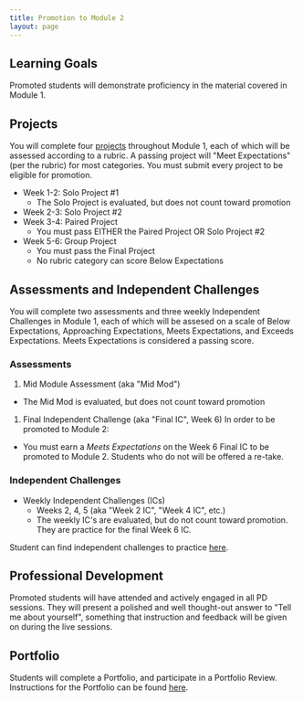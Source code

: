 ```yaml
---
title: Promotion to Module 2
layout: page
---
```


## Learning Goals

Promoted students will demonstrate proficiency in the material covered in Module 1.

## Projects

You will complete four [projects](../projects/) throughout Module 1, each of which will be assessed according to a rubric. A passing project will "Meet Expectations" (per the rubric) for most categories. You must submit every project to be eligible for promotion.

* Week 1-2: Solo Project #1
  * The Solo Project is evaluated, but does not count toward promotion
* Week 2-3: Solo Project #2
* Week 3-4: Paired Project
  * You must pass EITHER the Paired Project OR Solo Project #2
* Week 5-6: Group Project
  * You must pass the Final Project
  * No rubric category can score Below Expectations

## Assessments and Independent Challenges

You will complete two assessments and three weekly Independent Challenges in Module 1, each of which will be assesed on a scale of Below Expectations, Approaching Expectations, Meets Expectations, and Exceeds Expectations. Meets Expectations is considered a passing score.

### Assessments
1. Mid Module Assessment (aka "Mid Mod")
  * The Mid Mod is evaluated, but does not count toward promotion

1. Final Independent Challenge (aka "Final IC", Week 6)
  In order to be promoted to Module 2:
  * You must earn a _Meets Expectations_ on the Week 6 Final IC to be promoted to Module 2. Students who do not will be offered a re-take.

### Independent Challenges
* Weekly Independent Challenges (ICs)
  * Weeks 2, 4, 5 (aka "Week 2 IC", "Week 4 IC", etc.)
  * The weekly IC's are evaluated, but do not count toward promotion. They are practice for the final Week 6 IC.

Student can find independent challenges to practice [here](https://github.com/turingschool-examples/se-mod1-exercises/blob/main/practice_independent_challenges/README.md). 

## Professional Development

Promoted students will have attended and actively engaged in all PD sessions. They will present a polished and well thought-out answer to "Tell me about yourself", something that instruction and feedback will be given on during the live sessions.

## Portfolio

Students will complete a Portfolio, and participate in a Portfolio Review. Instructions for the Portfolio can be found [here](./portfolio_guidelines).
